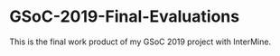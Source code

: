 # GSoC-2019-Final-Evaluations
This is the final work product of my GSoC 2019 project with InterMine.
